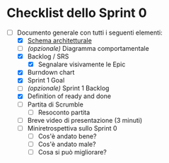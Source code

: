 # Checklist dello Sprint 0

- [ ] Documento generale con tutti i seguenti elementi:
  - [x] [Schema architetturale](../development/design-pattern.pdf)
  - [ ] _(opzionale)_ Diagramma comportamentale
  - [x] Backlog / SRS
    - [x] Segnalare visivamente le Epic
  - [x] Burndown chart
  - [x] Sprint 1 Goal
  - [ ] _(opzionale)_ Sprint 1 Backlog
  - [x] Definition of ready and done
  - [ ] Partita di Scrumble
    - [ ] Resoconto partita
  - [ ] Breve video di presentazione (3 minuti)
  - [ ] Miniretrospettiva sullo Sprint 0
    - [ ] Cos'è andato bene?
    - [ ] Cos'è andato male?
    - [ ] Cosa si può migliorare?